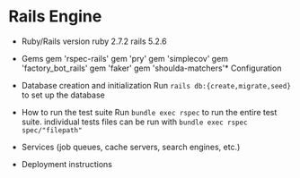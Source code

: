 # Rails Engine


* Ruby/Rails version
ruby 2.7.2 rails 5.2.6
* Gems
  gem 'rspec-rails'
  gem 'pry'
  gem 'simplecov'
  gem 'factory_bot_rails'
  gem 'faker'
  gem 'shoulda-matchers'* Configuration
  
* Database creation and initialization
Run `rails db:{create,migrate,seed}` to set up the database

* How to run the test suite
Run `bundle exec rspec` to run the entire test suite. 
individual tests files can be run with `bundle exec rspec spec/"filepath"`

* Services (job queues, cache servers, search engines, etc.)


* Deployment instructions

